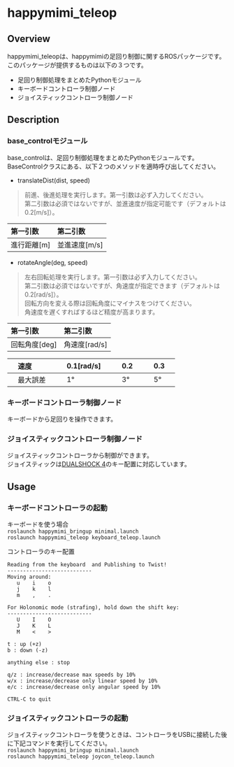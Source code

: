# happymimi_teleop
## Overview
happymimi_teleopは、happymimiの足回り制御に関するROSパッケージです。<br>
このパッケージが提供するものは以下の３つです。
- 足回り制御処理をまとめたPythonモジュール
- キーボードコントローラ制御ノード
- ジョイスティックコントローラ制御ノード

## Description
### base_controlモジュール
base_controlは、足回り制御処理をまとめたPythonモジュールです。<br>
BaseControlクラスにある、以下２つのメソッドを適時呼び出してください。

- translateDist(dist, speed)
> 前進、後進処理を実行します。第一引数は必ず入力してください。<br>
> 第二引数は必須ではないですが、並進速度が指定可能です（デフォルトは0.2[m/s]）。

|  第一引数  |  第二引数  |
| :-- | :-- |
| 進行距離[m] |  並進速度[m/s]  |

- rotateAngle(deg, speed)
> 左右回転処理を実行します。第一引数は必ず入力してください。<br>
> 第二引数は必須ではないですが、角速度が指定できます（デフォルトは0.2[rad/s]）。<br>
> 回転方向を変える際は回転角度にマイナスをつけてください。<br>
> 角速度を遅くすればするほど精度が高まります。<br>

|  第一引数  |  第二引数  |
| :-- | :-- |
| 回転角度[deg] |  角速度[rad/s]  |

|　速度　|　0.1[rad/s]　|　0.2　|　0.3　|
| :-- | :-- | :-- | :-- |
|　最大誤差　|　1°　|　3°　|　5° |


### キーボードコントローラ制御ノード
キーボードから足回りを操作できます。


### ジョイスティックコントローラ制御ノード
ジョイスティックコントローラから制御ができます。<br>
ジョイスティックは[DUALSHOCK 4](https://www.playstation.com/ja-jp/accessories/dualshock-4-wireless-controller/)のキー配置に対応しています。

## Usage
### キーボードコントローラの起動
キーボードを使う場合<br>
`roslaunch happymimi_bringup minimal.launch`<br>
`roslaunch happymimi_teleop keyboard_teleop.launch`


コントローラのキー配置
```
Reading from the keyboard  and Publishing to Twist!
---------------------------
Moving around:
   u    i    o
   j    k    l
   m    ,    .

For Holonomic mode (strafing), hold down the shift key:
---------------------------
   U    I    O
   J    K    L
   M    <    >

t : up (+z)
b : down (-z)

anything else : stop

q/z : increase/decrease max speeds by 10%
w/x : increase/decrease only linear speed by 10%
e/c : increase/decrease only angular speed by 10%

CTRL-C to quit
```


### ジョイスティックコントローラの起動
ジョイスティックコントローラを使うときは、コントローラをUSBに接続した後に下記コマンドを実行してください。<br>
`roslaunch happymimi_bringup minimal.launch`<br>
`roslaunch happymimi_teleop joycon_teleop.launch`

